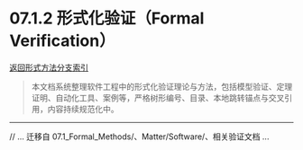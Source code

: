 # 07.1.2 形式化验证（Formal Verification）

[返回形式方法分支索引](./README.md)

> 本文档系统整理软件工程中的形式化验证理论与方法，包括模型验证、定理证明、自动化工具、案例等，严格树形编号、目录、本地跳转锚点与交叉引用，内容持续规范化中。

---

// ... 迁移自 07.1_Formal_Methods/、Matter/Software/、相关验证文档 ...
